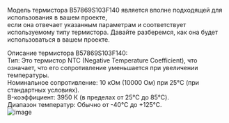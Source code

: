 Модель термистора B57869S103F140 является вполне подходящей для использования в вашем проекте,  
если она отвечает указанным параметрам и соответствует используемому типу термистора. Давайте разберемся, как она будет использоваться в вашем проекте.  

Описание термистора B57869S103F140:  
Тип: Это термистор NTC (Negative Temperature Coefficient), что означает, что его сопротивление уменьшается при увеличении температуры.  
Номинальное сопротивление: 10 кОм (10000 Ом) при 25°C (при стандартных условиях).  
B-коэффициент: 3950 К (в пределах от 25°C до 85°C).  
Диапазон температур: Обычно от -40°C до +125°C.  
![image](https://github.com/user-attachments/assets/b1bf66de-e53d-4cc3-b8ab-b89e9b0a9a06)

